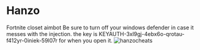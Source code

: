 # Hanzo
Fortnite closet aimbot
Be sure to turn off your windows defender in case it messes with the injection. the key is KEYAUTH-3xl9gj-4ebx6o-qrotau-f412yr-0iniek-59l07r for when you open it. ![hanzocheats](https://github.com/thehecker2323/Hanzo/assets/102675174/fe58385a-1094-440f-ad4f-0e1be9eba3e3)
